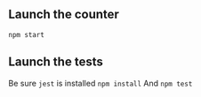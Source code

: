 ## Launch the counter
`npm start`

## Launch the tests
Be sure `jest` is installed
`npm install`
And
`npm test`
